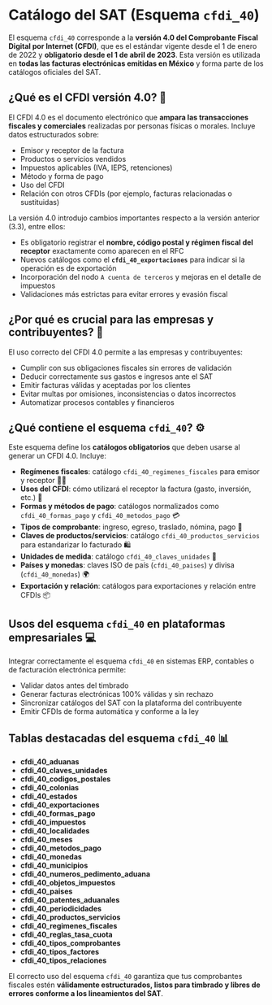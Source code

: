 # Catálogo del SAT (Esquema `cfdi_40`)

El esquema `cfdi_40` corresponde a la **versión 4.0 del Comprobante Fiscal Digital por Internet (CFDI)**, que es el estándar vigente desde el 1 de enero de 2022 y **obligatorio desde el 1 de abril de 2023**. Esta versión es utilizada en **todas las facturas electrónicas emitidas en México** y forma parte de los catálogos oficiales del SAT.

## ¿Qué es el CFDI versión 4.0? 🧾

El CFDI 4.0 es el documento electrónico que **ampara las transacciones fiscales y comerciales** realizadas por personas físicas o morales. Incluye datos estructurados sobre:

- Emisor y receptor de la factura
- Productos o servicios vendidos
- Impuestos aplicables (IVA, IEPS, retenciones)
- Método y forma de pago
- Uso del CFDI
- Relación con otros CFDIs (por ejemplo, facturas relacionadas o sustituidas)

La versión 4.0 introdujo cambios importantes respecto a la versión anterior (3.3), entre ellos:

- Es obligatorio registrar el **nombre, código postal y régimen fiscal del receptor** exactamente como aparecen en el RFC
- Nuevos catálogos como el **`cfdi_40_exportaciones`** para indicar si la operación es de exportación
- Incorporación del nodo `A cuenta de terceros` y mejoras en el detalle de impuestos
- Validaciones más estrictas para evitar errores y evasión fiscal

## ¿Por qué es crucial para las empresas y contribuyentes? 🏢

El uso correcto del CFDI 4.0 permite a las empresas y contribuyentes:

- Cumplir con sus obligaciones fiscales sin errores de validación
- Deducir correctamente sus gastos e ingresos ante el SAT
- Emitir facturas válidas y aceptadas por los clientes
- Evitar multas por omisiones, inconsistencias o datos incorrectos
- Automatizar procesos contables y financieros

## ¿Qué contiene el esquema `cfdi_40`? ⚙️

Este esquema define los **catálogos obligatorios** que deben usarse al generar un CFDI 4.0. Incluye:

- **Regímenes fiscales**: catálogo `cfdi_40_regimenes_fiscales` para emisor y receptor 🧑‍💼
- **Usos del CFDI**: cómo utilizará el receptor la factura (gasto, inversión, etc.) 🧾
- **Formas y métodos de pago**: catálogos normalizados como `cfdi_40_formas_pago` y `cfdi_40_metodos_pago` 💳
- **Tipos de comprobante**: ingreso, egreso, traslado, nómina, pago 📑
- **Claves de productos/servicios**: catálogo `cfdi_40_productos_servicios` para estandarizar lo facturado 🛍️
- **Unidades de medida**: catálogo `cfdi_40_claves_unidades` 📏
- **Países y monedas**: claves ISO de país (`cfdi_40_paises`) y divisa (`cfdi_40_monedas`) 🌍
- **Exportación y relación**: catálogos para exportaciones y relación entre CFDIs 📦

## Usos del esquema `cfdi_40` en plataformas empresariales 💻

Integrar correctamente el esquema `cfdi_40` en sistemas ERP, contables o de facturación electrónica permite:

- Validar datos antes del timbrado
- Generar facturas electrónicas 100% válidas y sin rechazo
- Sincronizar catálogos del SAT con la plataforma del contribuyente
- Emitir CFDIs de forma automática y conforme a la ley

## Tablas destacadas del esquema `cfdi_40` 📊

- **cfdi_40_aduanas**
- **cfdi_40_claves_unidades**
- **cfdi_40_codigos_postales**
- **cfdi_40_colonias**
- **cfdi_40_estados**
- **cfdi_40_exportaciones**
- **cfdi_40_formas_pago**
- **cfdi_40_impuestos**
- **cfdi_40_localidades**
- **cfdi_40_meses**
- **cfdi_40_metodos_pago**
- **cfdi_40_monedas**
- **cfdi_40_municipios**
- **cfdi_40_numeros_pedimento_aduana**
- **cfdi_40_objetos_impuestos**
- **cfdi_40_paises**
- **cfdi_40_patentes_aduanales**
- **cfdi_40_periodicidades**
- **cfdi_40_productos_servicios**
- **cfdi_40_regimenes_fiscales**
- **cfdi_40_reglas_tasa_cuota**
- **cfdi_40_tipos_comprobantes**
- **cfdi_40_tipos_factores**
- **cfdi_40_tipos_relaciones**

El correcto uso del esquema `cfdi_40` garantiza que tus comprobantes fiscales estén **válidamente estructurados, listos para timbrado y libres de errores conforme a los lineamientos del SAT**.
